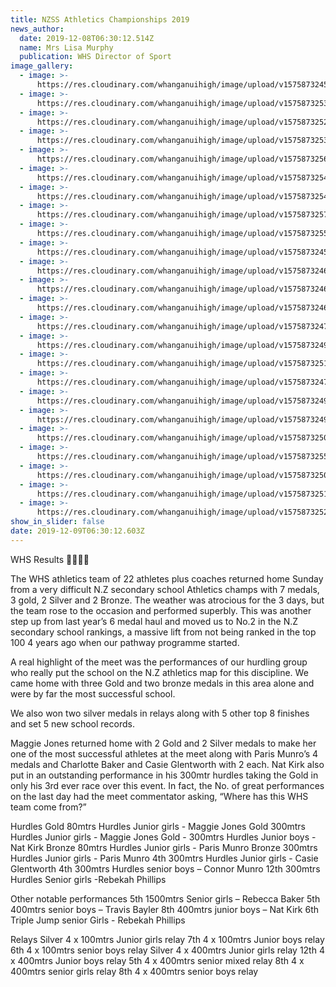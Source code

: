 ```yaml
---
title: NZSS Athletics Championships 2019
news_author:
  date: 2019-12-08T06:30:12.514Z
  name: Mrs Lisa Murphy
  publication: WHS Director of Sport
image_gallery:
  - image: >-
      https://res.cloudinary.com/whanganuihigh/image/upload/v1575873245/News/1.jpg
  - image: >-
      https://res.cloudinary.com/whanganuihigh/image/upload/v1575873253/News/2.jpg
  - image: >-
      https://res.cloudinary.com/whanganuihigh/image/upload/v1575873252/News/3.jpg
  - image: >-
      https://res.cloudinary.com/whanganuihigh/image/upload/v1575873253/News/4.jpg
  - image: >-
      https://res.cloudinary.com/whanganuihigh/image/upload/v1575873256/News/5.jpg
  - image: >-
      https://res.cloudinary.com/whanganuihigh/image/upload/v1575873254/News/6.jpg
  - image: >-
      https://res.cloudinary.com/whanganuihigh/image/upload/v1575873254/News/7.jpg
  - image: >-
      https://res.cloudinary.com/whanganuihigh/image/upload/v1575873257/News/8.jpg
  - image: >-
      https://res.cloudinary.com/whanganuihigh/image/upload/v1575873255/News/9.jpg
  - image: >-
      https://res.cloudinary.com/whanganuihigh/image/upload/v1575873245/News/10.jpg
  - image: >-
      https://res.cloudinary.com/whanganuihigh/image/upload/v1575873246/News/11.jpg
  - image: >-
      https://res.cloudinary.com/whanganuihigh/image/upload/v1575873246/News/12.jpg
  - image: >-
      https://res.cloudinary.com/whanganuihigh/image/upload/v1575873246/News/13.jpg
  - image: >-
      https://res.cloudinary.com/whanganuihigh/image/upload/v1575873247/News/14.jpg
  - image: >-
      https://res.cloudinary.com/whanganuihigh/image/upload/v1575873249/News/15.jpg
  - image: >-
      https://res.cloudinary.com/whanganuihigh/image/upload/v1575873251/News/16.jpg
  - image: >-
      https://res.cloudinary.com/whanganuihigh/image/upload/v1575873247/News/17.jpg
  - image: >-
      https://res.cloudinary.com/whanganuihigh/image/upload/v1575873249/News/18.jpg
  - image: >-
      https://res.cloudinary.com/whanganuihigh/image/upload/v1575873249/News/19.jpg
  - image: >-
      https://res.cloudinary.com/whanganuihigh/image/upload/v1575873250/News/20.jpg
  - image: >-
      https://res.cloudinary.com/whanganuihigh/image/upload/v1575873255/News/21.jpg
  - image: >-
      https://res.cloudinary.com/whanganuihigh/image/upload/v1575873250/News/22.jpg
  - image: >-
      https://res.cloudinary.com/whanganuihigh/image/upload/v1575873251/News/23.jpg
  - image: >-
      https://res.cloudinary.com/whanganuihigh/image/upload/v1575873252/News/24.jpg
show_in_slider: false
date: 2019-12-09T06:30:12.603Z
---
```

WHS Results 💚💛💚💛

The WHS athletics team of 22 athletes plus coaches returned home Sunday from a very difficult N.Z secondary school Athletics champs with 7 medals, 3 gold, 2 Silver and 2 Bronze. The weather was atrocious for the 3 days, but the team rose to the occasion and performed superbly. This was another step up from last year’s 6 medal haul and moved us to No.2 in the N.Z secondary school rankings, a massive lift from not being ranked in the top 100 4 years ago when our pathway programme started.

A real highlight of the meet was the performances of our hurdling group who really put the school on the N.Z athletics map for this discipline. We came home with three Gold and two bronze medals in this area alone and were by far the most successful school.

We also won two silver medals in relays along with 5 other top 8 finishes and set 5 new school records.

Maggie Jones returned home with 2 Gold and 2 Silver medals to make her one of the most successful athletes at the meet along with Paris Munro’s 4 medals and Charlotte Baker and Casie Glentworth with 2 each. Nat Kirk also put in an outstanding performance in his 300mtr hurdles taking the Gold in only his 3rd ever race over this event. In fact, the No. of great performances on the last day had the meet commentator asking, “Where has this WHS team come from?”

Hurdles
Gold 80mtrs Hurdles Junior girls - Maggie Jones
Gold 300mtrs Hurdles Junior girls - Maggie Jones
Gold - 300mtrs Hurdles Junior boys - Nat Kirk
Bronze 80mtrs Hurdles Junior girls - Paris Munro
Bronze 300mtrs Hurdles Junior girls - Paris Munro
4th 300mtrs Hurdles Junior girls - Casie Glentworth
4th 300mtrs Hurdles senior boys – Connor Munro
12th 300mtrs Hurdles Senior girls -Rebekah Phillips

Other notable performances
5th 1500mtrs Senior girls – Rebecca Baker
5th 400mtrs senior boys – Travis Bayler
8th 400mtrs junior boys – Nat Kirk
6th Triple Jump senior Girls - Rebekah Phillips

Relays
Silver 4 x 100mtrs Junior girls relay
7th 4 x 100mtrs Junior boys relay
6th 4 x 100mtrs senior boys relay
Silver 4 x 400mtrs Junior girls relay
12th 4 x 400mtrs Junior boys relay
5th 4 x 400mtrs senior mixed relay
8th 4 x 400mtrs senior girls relay
8th 4 x 400mtrs senior boys relay
